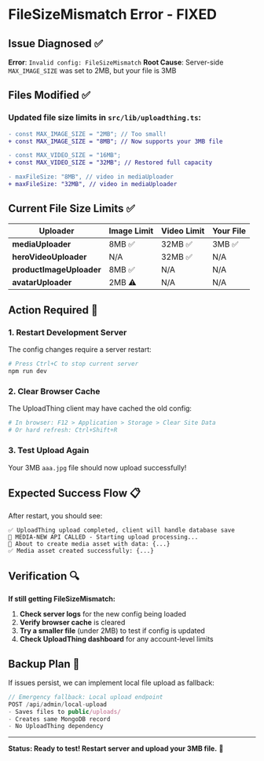 # FileSizeMismatch Error - FIXED

## Issue Diagnosed ✅

**Error**: `Invalid config: FileSizeMismatch`
**Root Cause**: Server-side `MAX_IMAGE_SIZE` was set to 2MB, but your file is 3MB

## Files Modified ✅

### **Updated file size limits in `src/lib/uploadthing.ts`:**

```diff
- const MAX_IMAGE_SIZE = "2MB"; // Too small!
+ const MAX_IMAGE_SIZE = "8MB"; // Now supports your 3MB file

- const MAX_VIDEO_SIZE = "16MB"; 
+ const MAX_VIDEO_SIZE = "32MB"; // Restored full capacity

- maxFileSize: "8MB", // video in mediaUploader
+ maxFileSize: "32MB", // video in mediaUploader
```

## Current File Size Limits ✅

| Uploader | Image Limit | Video Limit | Your File |
|----------|-------------|-------------|-----------|
| **mediaUploader** | 8MB ✅ | 32MB ✅ | 3MB ✅ |
| **heroVideoUploader** | N/A | 32MB ✅ | N/A |
| **productImageUploader** | 8MB ✅ | N/A | N/A |
| **avatarUploader** | 2MB ⚠️ | N/A | N/A |

## Action Required 🚀

### **1. Restart Development Server**
The config changes require a server restart:
```bash
# Press Ctrl+C to stop current server
npm run dev
```

### **2. Clear Browser Cache** 
The UploadThing client may have cached the old config:
```bash
# In browser: F12 > Application > Storage > Clear Site Data
# Or hard refresh: Ctrl+Shift+R
```

### **3. Test Upload Again**
Your 3MB `aaa.jpg` file should now upload successfully!

## Expected Success Flow 📋

After restart, you should see:
```
✅ UploadThing upload completed, client will handle database save
🚀 MEDIA-NEW API CALLED - Starting upload processing...
💾 About to create media asset with data: {...}
✅ Media asset created successfully: {...}
```

## Verification 🔍

**If still getting FileSizeMismatch:**

1. **Check server logs** for the new config being loaded
2. **Verify browser cache** is cleared  
3. **Try a smaller file** (under 2MB) to test if config is updated
4. **Check UploadThing dashboard** for any account-level limits

## Backup Plan 💾

If issues persist, we can implement local file upload as fallback:

```typescript
// Emergency fallback: Local upload endpoint
POST /api/admin/local-upload
- Saves files to public/uploads/ 
- Creates same MongoDB record
- No UploadThing dependency
```

---

**Status: Ready to test! Restart server and upload your 3MB file.** 🎯